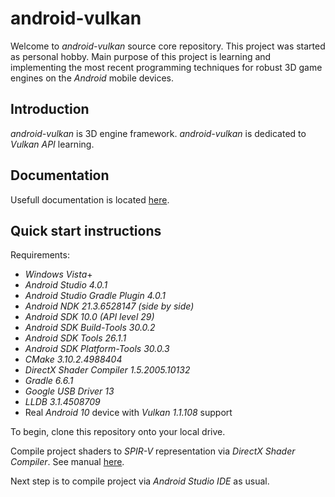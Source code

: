 # android-vulkan

Welcome to _android-vulkan_ source core repository. This project was started as personal hobby. Main purpose of this project is learning and implementing the most recent programming techniques for robust 3D game engines on the _Android_ mobile devices.

## Introduction

_android-vulkan_ is 3D engine framework. _android-vulkan_ is dedicated to _Vulkan API_ learning.

## Documentation

Usefull documentation is located [here](docs/documentation.md).

## Quick start instructions

Requirements:

* _Windows Vista_+
* _Android Studio 4.0.1_
* _Android Studio Gradle Plugin 4.0.1_
* _Android NDK 21.3.6528147 (side by side)_
* _Android SDK 10.0 (API level 29)_
* _Android SDK Build-Tools 30.0.2_
* _Android SDK Tools 26.1.1_
* _Android SDK Platform-Tools 30.0.3_
* _CMake 3.10.2.4988404_
* _DirectX Shader Compiler 1.5.2005.10132_
* _Gradle 6.6.1_
* _Google USB Driver 13_
* _LLDB 3.1.4508709_
* Real _Android 10_ device with _Vulkan 1.1.108_ support

To begin, clone this repository onto your local drive.

Compile project shaders to _SPIR-V_ representation via _DirectX Shader Compiler_. See manual [here](docs/shader-compilation.md).

Next step is to compile project via _Android Studio IDE_ as usual.
